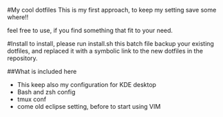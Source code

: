 #My cool dotfiles
This is my first approach, to keep my setting save some where!!

feel free to use, if you find something that fit to your need.

#Install
to install, please run
install.sh
this batch file backup your existing dotfiles, and replaced it with a symbolic link to the new dotfiles
in the repository.

##What is included here
- This keep also my configuration for KDE desktop
- Bash and zsh config 
- tmux conf
- come old eclipse setting, before to start using VIM

